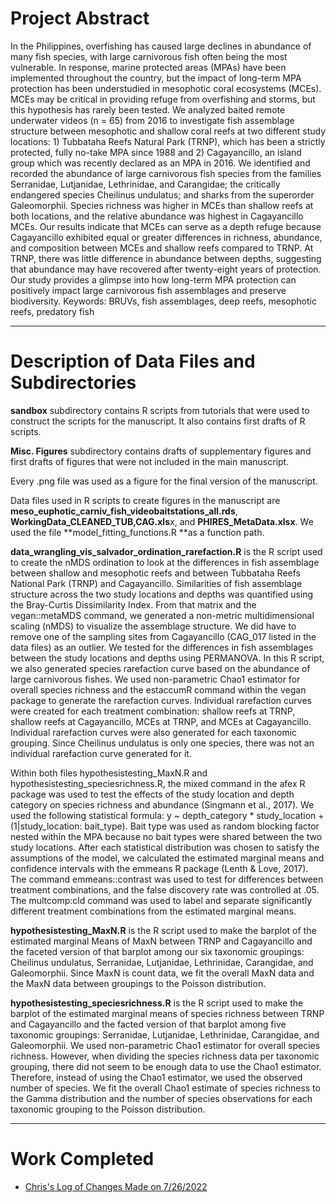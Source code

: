 # Project Abstract
In the Philippines, overfishing has caused large declines in abundance of many fish species, with large carnivorous fish often being the most vulnerable. In response, marine protected areas (MPAs) have been implemented throughout the country, but the impact of long-term MPA protection has been understudied in mesophotic coral ecosystems (MCEs). MCEs may be critical in providing refuge from overfishing and storms, but this hypothesis has rarely been tested. We analyzed baited remote underwater videos (n = 65) from 2016 to investigate fish assemblage structure between mesophotic and shallow coral reefs at two different study locations: 1) Tubbataha Reefs Natural Park (TRNP), which has been a strictly protected, fully no-take MPA since 1988 and 2) Cagayancillo, an island group which was recently declared as an MPA in 2016. We identified and recorded the abundance of large carnivorous fish species from the families Serranidae, Lutjanidae, Lethrinidae, and Carangidae; the critically endangered species Cheilinus undulatus; and sharks from the superorder Galeomorphii. Species richness was higher in MCEs than shallow reefs at both locations, and the relative abundance was highest in Cagayancillo MCEs. Our results indicate that MCEs can serve as a depth refuge because Cagayancillo exhibited equal or greater differences in richness, abundance, and composition between MCEs and shallow reefs compared to TRNP. At TRNP, there was little difference in abundance between depths, suggesting that abundance may have recovered after twenty-eight years of protection. Our study provides a glimpse into how long-term MPA protection can positively impact large carnivorous fish assemblages and preserve biodiversity.
Keywords: BRUVs, fish assemblages, deep reefs, mesophotic reefs, predatory fish


---
# Description of Data Files and Subdirectories

**sandbox** subdirectory contains R scripts from tutorials that were used to construct the scripts for the manuscript. It also contains first drafts of R scripts. 

**Misc. Figures** subdirectory contains drafts of supplementary figures and first drafts of figures that were not included in the main manuscript. 

Every .png file was used as a figure for the final version of the manuscript. 

Data files used in R scripts to create figures in the manuscript are **meso_euphotic_carniv_fish_videobaitstations_all.rds**, **WorkingData_CLEANED_TUB,CAG.xls**x, and **PHIRES_MetaData.xlsx**. We used the file **model_fitting_functions.R **as a function path. 

**data_wrangling_vis_salvador_ordination_rarefaction.R** is the R script used to create the nMDS ordination to look at the differences in fish assemblage between shallow and mesophotic reefs and between Tubbataha Reefs National Park (TRNP) and Cagayancillo. Similarities of fish assemblage structure across the two study locations and depths was quantified using the Bray-Curtis Dissimilarity Index. From that matrix and the vegan::metaMDS command, we generated a non-metric multidimensional scaling (nMDS) to visualize the assemblage structure. We did have to remove one of the sampling sites from Cagayancillo (CAG_017 listed in the data files) as an outlier. We tested for the differences in fish assemblages between the study locations and depths using PERMANOVA. In this R script, we also generated species rarefaction curve based on the abundance of large carnivorous fishes. We used non-parametric Chao1 estimator for overall species richness and the estaccumR command within the vegan package to generate the rarefaction curves. Individual rarefaction curves were created for each treatment combination: shallow reefs at TRNP, shallow reefs at Cagayancillo, MCEs at TRNP, and MCEs at Cagayancillo. Individual rarefaction curves were also generated for each taxonomic grouping. Since Cheilinus undulatus is only one species, there was not an individual rarefaction curve generated for it. 

Within both files hypothesistesting_MaxN.R and hypothesistesting_speciesrichness.R, the mixed command in the afex R package was used to test the effects of the study location and depth category on species richness and abundance (Singmann et al., 2017). We used the following statistical formula: y ~ depth_category * study_location + (1|study_location: bait_type). Bait type was used as random blocking factor nested within the MPA because no bait types were shared between the two study locations. After each statistical distribution was chosen to satisfy the assumptions of the model, we calculated the estimated marginal means and confidence intervals with the emmeans R package (Lenth & Love, 2017). The command emmeans::contrast was used to test for differences between treatment combinations, and the false discovery rate was controlled at .05. The multcomp:cld command was used to label and separate significantly different treatment combinations from the estimated marginal means. 

**hypothesistesting_MaxN.R** is the R script used to make the barplot of the estimated marginal Means of MaxN between TRNP and Cagayancillo and the faceted version of that barplot among our six taxonomic groupings: Cheilinus undulatus, Serranidae, Lutjanidae, Lethrinidae, Carangidae, and Galeomorphii. Since MaxN is count data, we fit the overall MaxN data and the MaxN data between groupings to the Poisson distribution. 

**hypothesistesting_speciesrichness.R** is the R script used to make the barplot of the estimated marginal means of species richness between TRNP and Cagayancillo and the facted version of that barplot among five taxonomic groupings: Serranidae, Lutjanidae, Lethrinidae, Carangidae, and Galeomorphii. We used non-parametric Chao1 estimator for overall species richness. However, when dividing the species richness data per taxonomic grouping, there did not seem to be enough data to use the Chao1 estimator. Therefore, instead of using the Chao1 estimator, we used the observed number of species. We fit the overall Chao1 estimate of species richness to the Gamma distribution and the number of species observations for each taxonomic grouping to the Poisson distribution.


---

# Work Completed

* [Chris's Log of Changes Made on 7/26/2022](log_ceb_2022-07-26.md)
